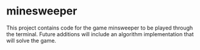 # minesweeper
This project contains code for the game minsweeper to be played through the terminal. Future additions will include an algorithm implementation that will solve the game.
